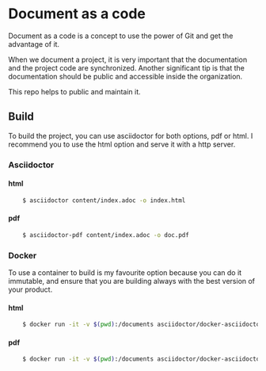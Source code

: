 # Document as a code
Document as a code is a concept to use the power of Git and get the advantage of it. 

When we document a project, it is very important that the documentation and the project code are synchronized. Another significant tip is that the documentation should be public and accessible inside the organization. 

This repo helps to public and maintain it.

## Build
To build the project, you can use asciidoctor for both options, pdf or html. 
I recommend you to use the html option and serve it with a http server.

### Asciidoctor
#### html 
```bash
    $ asciidoctor content/index.adoc -o index.html
```

#### pdf 
```bash
    $ asciidoctor-pdf content/index.adoc -o doc.pdf
```

### Docker
To use a container to build is my favourite option because you can do it immutable, and ensure that you are building always with the best version of your product.

#### html
```bash
    $ docker run -it -v $(pwd):/documents asciidoctor/docker-asciidoctor asciidoctor content/index.adoc -o index.html
```

#### pdf
```bash
    $ docker run -it -v $(pwd):/documents asciidoctor/docker-asciidoctor asciidoctor-pdf content/index.adoc -o doc.pdf
```